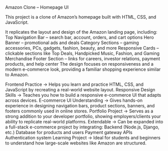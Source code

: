Amazon Clone – Homepage UI

This project is a clone of Amazon’s homepage built with HTML, CSS, and JavaScript.

It replicates the layout and design of the Amazon landing page, including:
Top Navigation Bar – search bar, account, orders, and cart options
Hero Banner – promotional ads and deals
Category Sections – gaming accessories, PCs, gadgets, fashion, beauty, and more
Responsive Cards – clickable sections like Top Deals, Handpicked Music, Fashion, and Gaming Merchandise
Footer Section – links for careers, investor relations, payment products, and help center
The design focuses on responsiveness and a modern e-commerce look, providing a familiar shopping experience similar to Amazon.

Frontend Practice → Helps you learn and practice HTML, CSS, and JavaScript by recreating a real-world website layout.
Responsive Design Skills → Teaches you how to build a responsive e-commerce UI that adapts across devices.
E-commerce UI Understanding → Gives hands-on experience in designing navigation bars, product sections, banners, and footers commonly used in online stores.
Portfolio Project → Serves as a strong addition to your developer portfolio, showing employers/clients your ability to replicate real-world platforms.
Extendable → Can be expanded into a full-stack e-commerce project by integrating:
Backend (Node.js, Django, etc.)
Database for products and users
Payment gateway APIs
Authentication system
Learning Project → Ideal for students and beginners to understand how large-scale websites like Amazon are structured.
